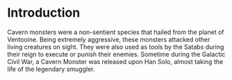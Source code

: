 # Introduction
Cavern monsters were a non-sentient species that hailed from the planet of Ventooine.
Being extremely aggressive, these monsters attacked other living creatures on sight.
They were also used as tools by the Satabs during their reign to execute or punish their enemies.
Sometime during the Galactic Civil War, a Cavern Monster was released upon Han Solo, almost taking the life of the legendary smuggler.